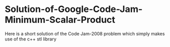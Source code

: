 # Solution-of-Google-Code-Jam-Minimum-Scalar-Product
Here is a short solution of the Code Jam-2008 problem which simply makes use of the c++ stl library
